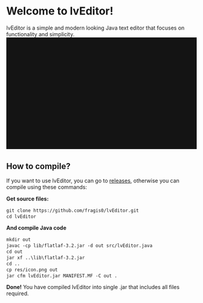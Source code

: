 # Welcome to lvEditor!
lvEditor is a simple and modern looking Java text editor that focuses on functionality and simplicity.
![lvEditor demo](demo-lvEditor.gif)
## How to compile?
If you want to use lvEditor, you can go to [releases](https://github.com/fragis0/lvEditor/releases), otherwise you can compile using these commands:

**Get source files:**
```
git clone https://github.com/fragis0/lvEditor.git
cd lvEditor
```
**And compile Java code**
```
mkdir out
javac -cp lib/flatlaf-3.2.jar -d out src/lvEditor.java
cd out
jar xf ..\lib\flatlaf-3.2.jar
cd ..
cp res/icon.png out
jar cfm lvEditor.jar MANIFEST.MF -C out .
```
**Done!** You have compiled lvEditor into single .jar that includes all files required.

